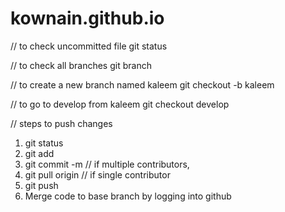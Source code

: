 # kownain.github.io

// to check uncommitted file
git status

// to check all branches
git branch

// to create a new branch named kaleem
git checkout -b kaleem

// to go to develop from kaleem
git checkout develop

// steps to push changes
1. git status
2. git add <all filenames with spaces to be committed>
3. git commit -m <commit message>
// if multiple contributors,
4. git pull origin <baseBranch>
// if single contributor
4. git push
5. Merge code to base branch by logging into github



